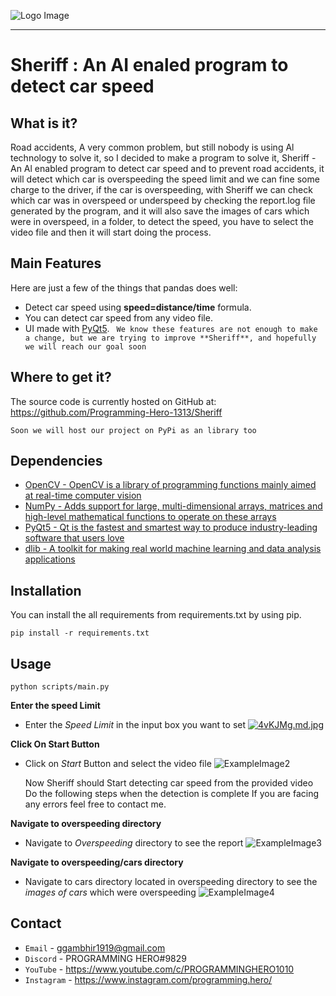 ![Logo Image](https://i.ibb.co/Y0cjWHS/Logo-Image.png)

-----------------

# Sheriff : An AI enaled program to detect car speed

## What is it?

Road accidents, A very common problem, but still nobody is using Al technology to solve it,
so I decided to make a program to solve it, Sheriff - An Al enabled program to detect car speed and to prevent road accidents, 
it will detect which car is overspeeding the speed limit and we can fine some charge to the driver, 
if the car is overspeeding, with Sheriff we can check which car was in overspeed or underspeed by checking the report.log file generated by the program, 
and it will also save the images of cars which were in overspeed, in a folder, to detect the speed, 
you have to select the video file and then it will start doing the process.

## Main Features

Here are just a few of the things that pandas does well:

 - Detect car speed using **speed=distance/time** formula.
 - You can detect car speed from any video file.
 - UI made with [PyQt5]("https://www.qt.io/").
 ` We know these features are not enough to make a change, but we are trying to improve **Sheriff**, and hopefully we will reach our goal soon`

## Where to get it?

The source code is currently hosted on GitHub at:
https://github.com/Programming-Hero-1313/Sheriff

`Soon we will host our project on PyPi as an library too`

## Dependencies

- [OpenCV - OpenCV is a library of programming functions mainly aimed at real-time computer vision]("https://opencv.org/")
- [NumPy - Adds support for large, multi-dimensional arrays, matrices and high-level mathematical functions to operate on these arrays](https://www.numpy.org)
- [PyQt5 - Qt is the fastest and smartest way to produce industry-leading software that users love]("https://www.qt.io/") 
- [dlib - A toolkit for making real world machine learning and data analysis applications]("http://dlib.net/")

## Installation

You can install the all requirements from requirements.txt by using pip.

    pip install -r requirements.txt

## Usage

    python scripts/main.py

**Enter the speed Limit**
- Enter the *Speed Limit* in the input box you want to set
 [![4vKJMg.md.jpg](https://iili.io/4vKJMg.md.jpg)](https://freeimage.host/i/4vKJMg)

**Click On Start Button**
 - Click on *Start* Button and select the video file
 ![ExampleImage2]("https://i.postimg.cc/htZyfXtx/Example-Image2.jpg")

    Now Sheriff should Start detecting car speed from the provided video
    Do the following steps when the detection is complete
    If you are facing any errors feel free to contact me.

**Navigate to overspeeding directory**
 - Navigate to *Overspeeding* directory to see the report
 ![ExampleImage3]("https://i.postimg.cc/TwMcDgMy/Example-Image3.jpg")

**Navigate to overspeeding/cars directory**
 - Navigate to cars directory located in overspeeding directory to see the *images of cars* which were overspeeding
 ![ExampleImage4]("https://i.postimg.cc/QtJcKzJP/Example-Image4.jpg")

## Contact

- `Email` - ggambhir1919@gmail.com
- `Discord` - PROGRAMMING HERO#9829
- `YouTube` - https://www.youtube.com/c/PROGRAMMINGHERO1010
- `Instagram` - https://www.instagram.com/programming.hero/
